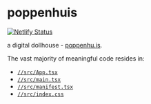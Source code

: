 # poppenhuis

[![Netlify Status](https://api.netlify.com/api/v1/badges/aafedefd-013e-4588-b415-1ad1c86831b1/deploy-status)](https://app.netlify.com/sites/poppenhuis/deploys)

a digital dollhouse - [poppenhu.is](https://poppenhu.is/).

The vast majority of meaningful code resides in:

- [`//src/App.tsx`](https://github.com/MaxwellBo/poppenhuis/blob/master/src/App.tsx)
- [`//src/main.tsx`](https://github.com/MaxwellBo/poppenhuis/blob/master/src/main.tsx)
- [`//src/manifest.tsx`](https://github.com/MaxwellBo/poppenhuis/blob/master/src/manifest.tsx)
- [`//src/index.css`](https://github.com/MaxwellBo/poppenhuis/blob/master/src/index.css)
